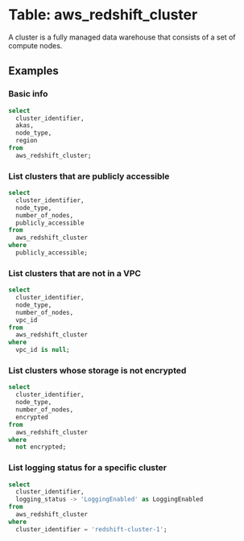 # Table: aws_redshift_cluster

A cluster is a fully managed data warehouse that consists of a set of compute nodes.

## Examples

### Basic info

```sql
select
  cluster_identifier,
  akas,
  node_type,
  region
from
  aws_redshift_cluster;
```

### List clusters that are publicly accessible

```sql
select
  cluster_identifier,
  node_type,
  number_of_nodes,
  publicly_accessible
from
  aws_redshift_cluster
where
  publicly_accessible;
```

### List clusters that are not in a VPC

```sql
select
  cluster_identifier,
  node_type,
  number_of_nodes,
  vpc_id
from
  aws_redshift_cluster
where
  vpc_id is null;
```

### List clusters whose storage is not encrypted

```sql
select
  cluster_identifier,
  node_type,
  number_of_nodes,
  encrypted
from
  aws_redshift_cluster
where
  not encrypted;
```

### List logging status for a specific cluster

```sql
select
  cluster_identifier,
  logging_status -> 'LoggingEnabled' as LoggingEnabled
from
  aws_redshift_cluster
where
  cluster_identifier = 'redshift-cluster-1';
```
